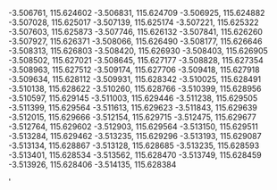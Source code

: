 -3.506761, 115.624602
-3.506831, 115.624709
-3.506925, 115.624882
-3.507028, 115.625017
-3.507139, 115.625174
-3.507221, 115.625322
-3.507603, 115.625873
-3.507746, 115.626132
-3.507841, 115.626260
-3.507927, 115.626371
-3.508066, 115.626490
-3.508177, 115.626646
-3.508313, 115.626803
-3.508420, 115.626930
-3.508403, 115.626905
-3.508502, 115.627021
-3.508645, 115.627177
-3.508828, 115.627354
-3.508963, 115.627512
-3.509174, 115.627706
-3.509418, 115.627918
-3.509634, 115.628112
-3.509931, 115.628342
-3.510025, 115.628491
-3.510138, 115.628622
-3.510260, 115.628766
-3.510399, 115.628956
-3.510597, 115.629145
-3.511003, 115.629446
-3.511238, 115.629505
-3.511399, 115.629564
-3.511613, 115.629623
-3.511843, 115.629639
-3.512015, 115.629666
-3.512154, 115.629715
-3.512475, 115.629677
-3.512764, 115.629602
-3.512903, 115.629564
-3.513150, 115.629511
-3.513284, 115.629462
-3.513235, 115.629296
-3.513193, 115.629087
-3.513134, 115.628867
-3.513128, 115.628685
-3.513235, 115.628593
-3.513401, 115.628534
-3.513562, 115.628470
-3.513749, 115.628459
-3.513926, 115.628406
-3.514135, 115.628384

'
